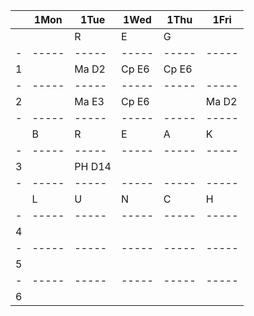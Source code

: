 | |1Mon |1Tue |1Wed |1Thu |1Fri |
|-|-----|-----|-----|-----|-----|
| |     |R    |E    |G    |     |
|-|-----|-----|-----|-----|-----|
|1|     |Ma D2|Cp E6|Cp E6|     |
|-|-----|-----|-----|-----|-----|
|2|     |Ma E3|Cp E6|     |Ma D2|
|-|-----|-----|-----|-----|-----|
| |B    |R    |E    |A    |K    |
|-|-----|-----|-----|-----|-----|
|3|     |PH D14|     |     |     |
|-|-----|-----|-----|-----|-----|
| |L    |U    |N    |C    |H    |
|-|-----|-----|-----|-----|-----|
|4|     |     |     |     |     |
|-|-----|-----|-----|-----|-----|
|5|     |     |     |     |     |
|-|-----|-----|-----|-----|-----|
|6|     |     |     |     |     |
